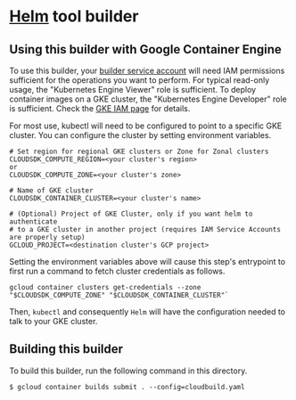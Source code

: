# [Helm](https://docs.helm.sh/) tool builder

## Using this builder with Google Container Engine

To use this builder, your
[builder service account](https://cloud.google.com/cloud-build/docs/how-to/service-account-permissions)
will need IAM permissions sufficient for the operations you want to perform. For
typical read-only usage, the "Kubernetes Engine Viewer" role is sufficient. To
deploy container images on a GKE cluster, the "Kubernetes Engine Developer" role
is sufficient. Check the
[GKE IAM page](https://cloud.google.com/container-engine/docs/iam-integration)
for details.

For most use, kubectl will need to be configured to point to a specific GKE
cluster. You can configure the cluster by setting environment variables.

    # Set region for regional GKE clusters or Zone for Zonal clusters
    CLOUDSDK_COMPUTE_REGION=<your cluster's region>
    or
    CLOUDSDK_COMPUTE_ZONE=<your cluster's zone>

    # Name of GKE cluster
    CLOUDSDK_CONTAINER_CLUSTER=<your cluster's name>

    # (Optional) Project of GKE Cluster, only if you want helm to authenticate
    # to a GKE cluster in another project (requires IAM Service Accounts are properly setup)
    GCLOUD_PROJECT=<destination cluster's GCP project>

Setting the environment variables above will cause this step's entrypoint to
first run a command to fetch cluster credentials as follows.

    gcloud container clusters get-credentials --zone "$CLOUDSDK_COMPUTE_ZONE" "$CLOUDSDK_CONTAINER_CLUSTER"`

Then, `kubectl` and consequently `Helm` will have the configuration needed to talk to your GKE cluster.

## Building this builder

To build this builder, run the following command in this directory.

    $ gcloud container builds submit . --config=cloudbuild.yaml
